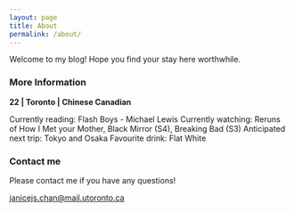 ```yaml
---
layout: page
title: About
permalink: /about/
---
```


Welcome to my blog! Hope you find your stay here worthwhile.



### More Information

**22 | Toronto | Chinese Canadian**

Currently reading: Flash Boys - Michael Lewis
Currently watching: Reruns of How I Met your Mother, Black Mirror (S4), Breaking Bad (S3)
Anticipated next trip: Tokyo and Osaka
Favourite drink: Flat White

### Contact me

Please contact me if you have any questions!

[janicejs.chan@mail.utoronto.ca](mailto:janicejs.chan@mail.utoronto.ca)